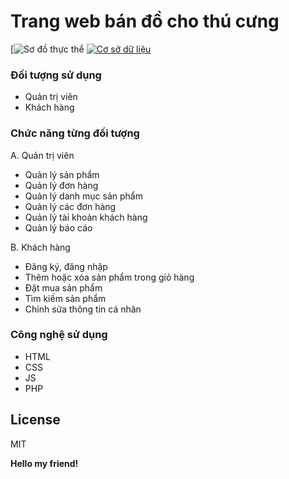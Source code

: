 
# Trang web bán đồ cho thú cưng

[![Sơ đồ thực thể](https://drive.google.com/file/d/10NhARXXtGH-wlIP-P1AJFY7RQ3pP2SIc/view?usp=sharing)
[![Cơ sở dữ liệu](https://i.ibb.co/S7KTZxP/google-sheets-1.png)](https://docs.google.com/spreadsheets/d/1k0TEgq5_6LldRxVwSTqpFD4Nd6u8_f6bzy8TnV7oOPo/edit?usp=sharing)

### Đối tượng sử dụng
- Quản trị viên
- Khách hàng

### Chức năng từng đối tượng
A. Quản trị viên
- Quản lý sản phẩm
- Quản lý đơn hàng
- Quản lý danh mục sản phẩm
- Quản lý các đơn hàng
- Quản lý tài khoản khách hàng
- Quản lý báo cáo

B. Khách hàng
- Đăng ký, đăng nhập
- Thêm hoặc xóa sản phẩm trong giỏ hàng 
- Đặt mua sản phẩm
- Tìm kiếm sản phẩm
- Chỉnh sửa thông tin cá nhân 

### Công nghệ sử dụng

- HTML
- CSS
- JS
- PHP


## License

MIT

**Hello my friend!**

